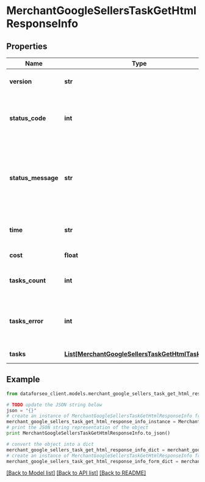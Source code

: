 # MerchantGoogleSellersTaskGetHtmlResponseInfo


## Properties

Name | Type | Description | Notes
------------ | ------------- | ------------- | -------------
**version** | **str** | the current version of the API | [optional] 
**status_code** | **int** | general status code you can find the full list of the response codes here | [optional] 
**status_message** | **str** | general informational message you can find the full list of general informational messages here | [optional] 
**time** | **str** | total execution time, seconds | [optional] 
**cost** | **float** | total tasks cost, USD | [optional] 
**tasks_count** | **int** | the number of tasks in the tasks array | [optional] 
**tasks_error** | **int** | the number of tasks in the tasks array returned with an error | [optional] 
**tasks** | [**List[MerchantGoogleSellersTaskGetHtmlTaskInfo]**](MerchantGoogleSellersTaskGetHtmlTaskInfo.md) | array of tasks | [optional] 

## Example

```python
from dataforseo_client.models.merchant_google_sellers_task_get_html_response_info import MerchantGoogleSellersTaskGetHtmlResponseInfo

# TODO update the JSON string below
json = "{}"
# create an instance of MerchantGoogleSellersTaskGetHtmlResponseInfo from a JSON string
merchant_google_sellers_task_get_html_response_info_instance = MerchantGoogleSellersTaskGetHtmlResponseInfo.from_json(json)
# print the JSON string representation of the object
print MerchantGoogleSellersTaskGetHtmlResponseInfo.to_json()

# convert the object into a dict
merchant_google_sellers_task_get_html_response_info_dict = merchant_google_sellers_task_get_html_response_info_instance.to_dict()
# create an instance of MerchantGoogleSellersTaskGetHtmlResponseInfo from a dict
merchant_google_sellers_task_get_html_response_info_form_dict = merchant_google_sellers_task_get_html_response_info.from_dict(merchant_google_sellers_task_get_html_response_info_dict)
```
[[Back to Model list]](../README.md#documentation-for-models) [[Back to API list]](../README.md#documentation-for-api-endpoints) [[Back to README]](../README.md)


